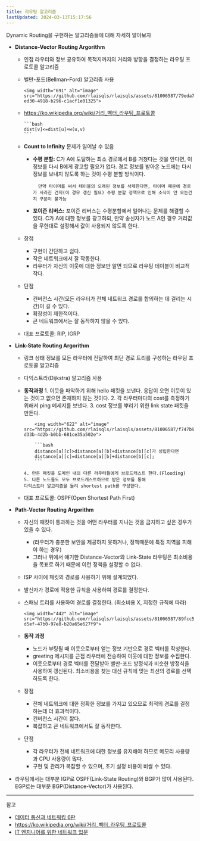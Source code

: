 ```yaml
---
title: 라우팅 알고리즘
lastUpdated: 2024-03-13T15:17:56
---
```


Dynamic Routing을 구현하는 알고리즘들에 대해 자세히 알아보자

- **Distance-Vector** **Routing Argorithm**
  - 인접 라우터와 정보 공유하여 목적지까지의 거리와 방향을 결정하는 라우팅 프로토콜 알고리즘
  - 벨만-포드(Bellman-Ford) 알고리즘 사용

        <img width="691" alt="image" src="https://github.com/rlaisqls/rlaisqls/assets/81006587/79eda759-ed30-4918-b296-c1acf1e01325">

  - <https://ko.wikipedia.org/wiki/거리_벡터_라우팅_프로토콜>

        ```bash
        dist[v]<=dist[u]+w(u,v)
        ```

  - **Count to Infinity** 문제가 일어날 수 있음
    - **수평 분할:** C가 A에 도달하는 최소 경로에서 B를 거쳤다는 것을 안다면, 이 정보를 다시 B에게 광고할 필요가 없다. 경로 정보를 받아온 노드에는 다시 정보를 보내지 않도록 하는 것이 수평 분할 방식이다.

            만약 타이머를 써서 테이블의 오래된 정보를 삭제한다면, 타이머 때문에 경로가 사라진 건지(이 경우 갱신 필요) 수평 분할 정책으로 인해 소식이 안 오는건지 구분이 불가능

    - **포이즌 리버스:** 포이즌 리버스는 수평분할에서 일어나는 문제를 해결할 수 있다. C가 A에 대한 정보를 광고하되, 만약 송신자가 노드 A인 경우 거리값을 무한대로 설정해서 값이 사용되지 않도록 한다.

  - 장점
    - 구현이 간단하고 쉽다.
    - 작은 네트워크에서 잘 작동한다.
    - 라우터가 자신의 이웃에 대한 정보만 알면 되므로 라우팅 테이블이 비교적 작다.
  - 단점
    - 컨버전스 시간(모든 라우터가 전체 네트워크 경로를 합의하는 데 걸리는 시간)이 길 수 있다.
    - 확장성이 제한적이다.
    - 큰 네트워크에서는 잘 동작하지 않을 수 있다.

  - 대표 프로토콜: RIP, IGRP
  
- **Link-State Routing Argorithm**
  - 링크 상태 정보를 모든 라우터에 전달하여 최단 경로 트리를 구성하는 라우팅 프로토콜 알고리즘
  - 다익스트라(Dijkstra) 알고리즘 사용
  - **동작과정**
        1. 이웃을 파악하기 위해 hello 패킷을 보낸다.
        응답이 오면 이웃이 있는 것이고 없으면 존재하지 않는 것이다.
        2. 각 라우터마다의 cost를 측정하기 위해서 ping 메세지를 보낸다.
        3. cost 정보를 뿌리기 위한 link state 패킷을 만든다.

            <img width="622" alt="image" src="https://github.com/rlaisqls/rlaisqls/assets/81006587/f747b9bf-d33b-4d2b-b0bb-681ce35a502e">

            ```bash
            distance[a][c]>distance[a][b]+distance[b][c]가 성립한다면
            distance[a][c]=distance[a][b]+distance[b][c];
            ```

        4. 만든 패킷을 도메인 내의 다른 라우터들에게 브로드캐스트 한다.(Flooding)
        5. 다른 노드들도 모두 브로드캐스트하므로 받은 정보를 통해
        다익스트라 알고리즘을 돌려 shortest path를 구성한다.
  - 대표 프로토콜: OSPF(Open Shortest Path First)
  
- **Path-Vector Routing Argorithm**
  - 자신의 패킷이 통과하는 것을 어떤 라우터를 지나는 것을 금지하고 싶은 경우가 있을 수 있다.
    - (라우터가 충분한 보안을 제공하지 못하거나, 정책때문에 특정 지역을 피해야 하는 경우)
    - 그러나 위에서 얘기한 Distance-Vector와 Link-State 라우팅은 최소비용을 목표로 하기 때문에 이런 정책을 설정할 수 없다.
  - ISP 사이에 패킷의 경로를 사용하기 위해 설계되었다.
  - 발신자가 경로에 적용한 규칙을 사용하여 경로를 결정한다.
  - 스패닝 트리를 사용하여 경로를 결정한다. (최소비용 X, 지정한 규칙에 따라)

        <img width="442" alt="image" src="https://github.com/rlaisqls/rlaisqls/assets/81006587/89fcc5bf-d5ef-47b0-97e8-b20a65e627f9">

  - **동작 과정**
    - 노드가 부팅될 때 이웃으로부터 얻는 정보 기반으로 경로 벡터를 작성한다.
    - greeting 메시지를 근접 라우터에 전송하여 이웃에 대한 정보를 수집한다.
    - 이웃으로부터 경로 벡터를 전달받아 벨만-포드 방정식과 비슷한 방정식을 사용하여 갱신된다.
        최소비용을 찾는 대신 규칙에 맞는 최선의 경로를 선택하도록 한다.

  - 장점
    - 전체 네트워크에 대한 정확한 정보를 가지고 있으므로 최적의 경로를 결정하는데 더 효과적이다.
    - 컨버전스 시간이 짧다.
    - 복잡하고 큰 네트워크에서도 잘 동작한다.
  - 단점
    - 각 라우터가 전체 네트워크에 대한 정보를 유지해야 하므로 메모리 사용량과 CPU 사용량이 많다.
    - 구현 및 관리가 복잡할 수 있으며, 초기 설정 비용이 비쌀 수 있다.

- 라우팅에서는 대부분 IGP로 OSPF(Link-State Routing)와 BGP가 많이 사용된다. EGP로는 대부분 BGP(Distance-Vector)가 사용된다.

---
참고

- [데이터 통신과 네트워킹 6판](https://product.kyobobook.co.kr/detail/S000001693780)
- <https://ko.wikipedia.org/wiki/거리_벡터_라우팅_프로토콜>
- [IT 엔지니어를 위한 네트워크 입문](https://m.yes24.com/Goods/Detail/93997435)

